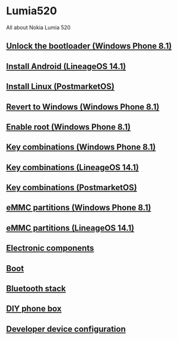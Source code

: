 # Lumia520
All about Nokia Lumia 520

## [Unlock the bootloader (Windows Phone 8.1)](content/unlock_bootloader/Readme.md)

## [Install Android (LineageOS 14.1)](content/android/README.md)

## [Install Linux (PostmarketOS)](content/linux/README.md)

## [Revert to Windows (Windows Phone 8.1)](content/windows_phone_revert/README.md)

## [Enable root (Windows Phone 8.1)](content/windows_phone_root/README.md)

## [Key combinations (Windows Phone 8.1)](content/windows_keys/README.md)

## [Key combinations (LineageOS 14.1)](content/android_keys/README.md)

## [Key combinations (PostmarketOS)](content/linux_keys/README.md)

## [eMMC partitions (Windows Phone 8.1)](content/windows_partitions/README.md)

## [eMMC partitions (LineageOS 14.1)](content/android_partitions/README.md)

## [Electronic components](content/components/README.md)

## [Boot](content/boot/README.md)

## [Bluetooth stack](content/bluetooth/README.md)

## [DIY phone box](content/protections/README.md)

## [Developer device configuration](content/developer_device/README.md)

